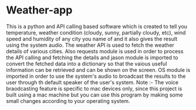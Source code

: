 # Weather-app
This is a python and API calling based software which is created to tell you temperature, weather condition (cloudy, sunny, partially cloudy, etc), wind speed and humidity of any city you name of and it also gives the result using the system audio. The weather API is used to fetch the weather details of various cities. Also requests module is used in order to process the API calling and fetching the details and jason module is imported to convert the fetched data into a dictionary so that the vaious useful information can be retrieved and can be shown on the screen.
OS module is imported in order to use the system's audio to broadcast the results to the user through th default speaker of the user's system.
Note :- The voice braodcasting feature is specific to mac devices only, since this project is built using a mac machine but you can use this program by making some small changes according to your operating system.
